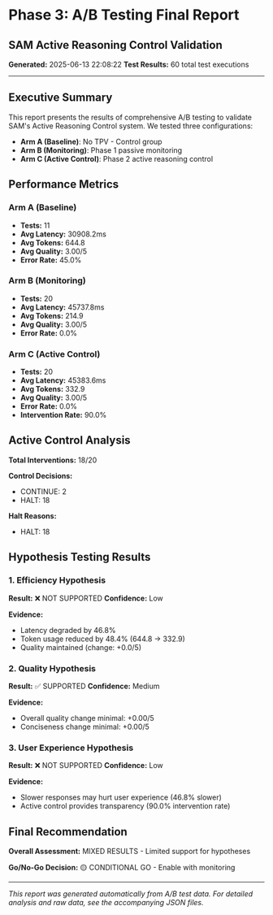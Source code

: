 # Phase 3: A/B Testing Final Report
## SAM Active Reasoning Control Validation

**Generated:** 2025-06-13 22:08:22
**Test Results:** 60 total test executions

---

## Executive Summary

This report presents the results of comprehensive A/B testing to validate SAM's Active Reasoning Control system. We tested three configurations:

- **Arm A (Baseline)**: No TPV - Control group
- **Arm B (Monitoring)**: Phase 1 passive monitoring
- **Arm C (Active Control)**: Phase 2 active reasoning control

## Performance Metrics

### Arm A (Baseline)
- **Tests:** 11
- **Avg Latency:** 30908.2ms
- **Avg Tokens:** 644.8
- **Avg Quality:** 3.00/5
- **Error Rate:** 45.0%

### Arm B (Monitoring)
- **Tests:** 20
- **Avg Latency:** 45737.8ms
- **Avg Tokens:** 214.9
- **Avg Quality:** 3.00/5
- **Error Rate:** 0.0%

### Arm C (Active Control)
- **Tests:** 20
- **Avg Latency:** 45383.6ms
- **Avg Tokens:** 332.9
- **Avg Quality:** 3.00/5
- **Error Rate:** 0.0%
- **Intervention Rate:** 90.0%

## Active Control Analysis

**Total Interventions:** 18/20

**Control Decisions:**
- CONTINUE: 2
- HALT: 18

**Halt Reasons:**
- HALT: 18

## Hypothesis Testing Results

### 1. Efficiency Hypothesis
**Result:** ❌ NOT SUPPORTED
**Confidence:** Low

**Evidence:**
- Latency degraded by 46.8%
- Token usage reduced by 48.4% (644.8 → 332.9)
- Quality maintained (change: +0.0/5)

### 2. Quality Hypothesis
**Result:** ✅ SUPPORTED
**Confidence:** Medium

**Evidence:**
- Overall quality change minimal: +0.00/5
- Conciseness change minimal: +0.00/5

### 3. User Experience Hypothesis
**Result:** ❌ NOT SUPPORTED
**Confidence:** Low

**Evidence:**
- Slower responses may hurt user experience (46.8% slower)
- Active control provides transparency (90.0% intervention rate)

## Final Recommendation

**Overall Assessment:** MIXED RESULTS - Limited support for hypotheses

**Go/No-Go Decision:** 🟡 CONDITIONAL GO - Enable with monitoring

---

*This report was generated automatically from A/B test data. For detailed analysis and raw data, see the accompanying JSON files.*
